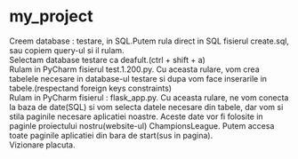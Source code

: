 # my_project

Creem database : testare, in SQL.Putem rula direct in SQL fisierul create.sql, sau copiem query-ul si il rulam.<br/>
Selectam database testare ca deafult.(ctrl + shift + a)<br/>
Rulam in PyCharm fisierul test.1.200.py. Cu aceasta rulare, vom crea tabelele necesare in database-ul testare si dupa vom face inserarile in tabele.(respectand foreign keys constraints)<br/>
Rulam in PyCharm fisierul : flask_app.py. Cu aceasta rulare, ne vom conecta la baza de date(SQL) si vom selecta datele necesare din tabele, dar vom si stila paginile necesare aplicatiei noastre. Aceste date vor fi folosite in paginle proiectului nostru(website-ul) ChampionsLeague.
Putem accesa toate paginile aplicatiei din bara de start(sus in pagina).<br/>
Vizionare placuta.
